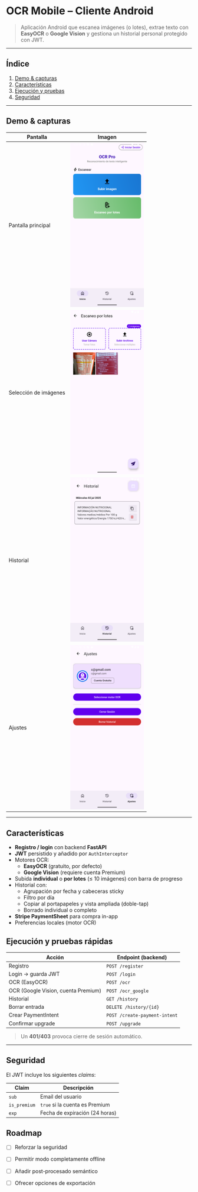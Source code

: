 # OCR Mobile – Cliente Android
> Aplicación Android que escanea imágenes (o lotes), extrae texto con **EasyOCR** o **Google Vision** y gestiona un historial personal protegido con JWT.  

---

## Índice
1. [Demo & capturas](#demo--capturas)  
2. [Características](#características)   
3. [Ejecución y pruebas](#ejecución-y-pruebas)  
4. [Seguridad](#seguridad)  

---

## Demo & capturas

| Pantalla                | Imagen                                                        |
|-------------------------|---------------------------------------------------------------|
| Pantalla principal      | <img src="docs/imgs/home.png"   alt="Home"         width="200"/> |
| Selección de imágenes   | <img src="docs/imgs/batch.png"  alt="Batch Select" width="200"/> |
| Historial               | <img src="docs/imgs/history.png" alt="History"      width="200"/> |
| Ajustes                 | <img src="docs/imgs/settings.png" alt="Settings"     width="200"/> |

---

## Características
* **Registro / login** con backend **FastAPI**  
* **JWT** persistido y añadido por `AuthInterceptor`  
* Motores OCR:
  * **EasyOCR** (gratuito, por defecto)  
  * **Google Vision** (requiere cuenta Premium)  
* Subida **individual** o **por lotes** (≤ 10 imágenes) con barra de progreso  
* Historial con:
  * Agrupación por fecha y cabeceras sticky  
  * Filtro por día 
  * Copiar al portapapeles y vista ampliada (doble-tap)  
  * Borrado individual o completo  
* **Stripe PaymentSheet** para compra in-app  
* Preferencias locales (motor OCR)    


## Ejecución y pruebas rápidas

| Acción                                       | Endpoint (backend)             |
|----------------------------------------------|--------------------------------|
| Registro                                     | `POST /register`               |
| Login → guarda JWT                           | `POST /login`                  |
| OCR (EasyOCR)                                | `POST /ocr`                    |
| OCR (Google Vision, cuenta Premium)          | `POST /ocr_google`             |
| Historial                                    | `GET /history`                 |
| Borrar entrada                               | `DELETE /history/{id}`         |
| Crear PaymentIntent                          | `POST /create-payment-intent`  |
| Confirmar upgrade                            | `POST /upgrade`                |

> Un **401/403** provoca cierre de sesión automático.

---

## Seguridad

El JWT incluye los siguientes _claims_:

| Claim         | Descripción                        |
|---------------|------------------------------------|
| `sub`         | Email del usuario                  |
| `is_premium`  | `true` si la cuenta es Premium     |
| `exp`         | Fecha de expiración (24 horas)     |

## Roadmap

- [ ] Reforzar la seguridad
- [ ] Permitir modo completamente offline
- [ ] Añadir post-procesado semántico 
- [ ] Ofrecer opciones de exportación


